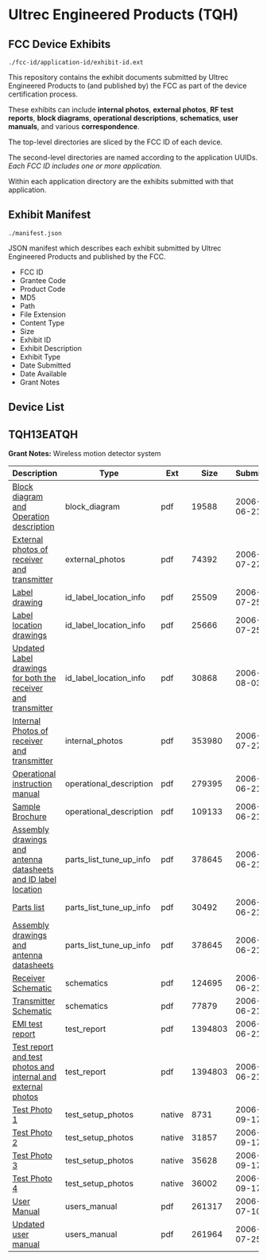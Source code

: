 # Ultrec Engineered Products (TQH)
## FCC Device Exhibits

```
./fcc-id/application-id/exhibit-id.ext
```

This repository contains the exhibit documents submitted by Ultrec Engineered Products to (and published by) the FCC as part of the device certification process.

These exhibits can include **internal photos**, **external photos**, **RF test reports**, **block diagrams**, **operational descriptions**, **schematics**, **user manuals**, and various **correspondence**.

The top-level directories are sliced by the FCC ID of each device.

The second-level directories are named according to the application UUIDs. *Each FCC ID includes one or more application.*

Within each application directory are the exhibits submitted with that application. 

## Exhibit Manifest

```
./manifest.json
```

JSON manifest which describes each exhibit submitted by Ultrec Engineered Products and published by the FCC.

- FCC ID
- Grantee Code
- Product Code
- MD5
- Path
- File Extension
- Content Type
- Size
- Exhibit ID
- Exhibit Description
- Exhibit Type
- Date Submitted
- Date Available
- Grant Notes

## Device List
## TQH13EATQH
**Grant Notes:** Wireless motion detector system

| Description | Type | Ext | Size | Submitted | Available |
| ----------- | ---- | --- | ---- | --------- | --------- |
| [Block diagram and Operation description](TQH13EATQH/83c968ee29629d46d37a7d86de481d80/671152.pdf) | block_diagram | pdf | 19588 | 2006-06-21 | 2006-09-19 |
| [External photos of receiver and transmitter](TQH13EATQH/83c968ee29629d46d37a7d86de481d80/687437.pdf) | external_photos | pdf | 74392 | 2006-07-27 | 2006-09-19 |
| [Label drawing](TQH13EATQH/83c968ee29629d46d37a7d86de481d80/686142.pdf) | id_label_location_info | pdf | 25509 | 2006-07-25 | 2006-09-19 |
| [Label location drawings](TQH13EATQH/83c968ee29629d46d37a7d86de481d80/686143.pdf) | id_label_location_info | pdf | 25666 | 2006-07-25 | 2006-09-19 |
| [Updated Label drawings for both the receiver and transmitter](TQH13EATQH/83c968ee29629d46d37a7d86de481d80/689551.pdf) | id_label_location_info | pdf | 30868 | 2006-08-03 | 2006-09-19 |
| [Internal Photos of receiver and transmitter](TQH13EATQH/83c968ee29629d46d37a7d86de481d80/687438.pdf) | internal_photos | pdf | 353980 | 2006-07-27 | 2006-09-19 |
| [Operational instruction manual](TQH13EATQH/83c968ee29629d46d37a7d86de481d80/671147.pdf) | operational_description | pdf | 279395 | 2006-06-21 | 2006-09-19 |
| [Sample Brochure](TQH13EATQH/83c968ee29629d46d37a7d86de481d80/671148.pdf) | operational_description | pdf | 109133 | 2006-06-21 | 2006-09-19 |
| [Assembly drawings and antenna datasheets and ID label location](TQH13EATQH/83c968ee29629d46d37a7d86de481d80/671146.pdf) | parts_list_tune_up_info | pdf | 378645 | 2006-06-21 | 2006-09-19 |
| [Parts list](TQH13EATQH/83c968ee29629d46d37a7d86de481d80/671149.pdf) | parts_list_tune_up_info | pdf | 30492 | 2006-06-21 | 2006-09-19 |
| [Assembly drawings and antenna datasheets](TQH13EATQH/83c968ee29629d46d37a7d86de481d80/671146.pdf) | parts_list_tune_up_info | pdf | 378645 | 2006-06-21 | 2006-09-19 |
| [Receiver Schematic](TQH13EATQH/83c968ee29629d46d37a7d86de481d80/671155.pdf) | schematics | pdf | 124695 | 2006-06-21 | 2006-09-19 |
| [Transmitter Schematic](TQH13EATQH/83c968ee29629d46d37a7d86de481d80/671156.pdf) | schematics | pdf | 77879 | 2006-06-21 | 2006-09-19 |
| [EMI test report](TQH13EATQH/83c968ee29629d46d37a7d86de481d80/671145.pdf) | test_report | pdf | 1394803 | 2006-06-21 | 2006-09-19 |
| [Test report and test photos and internal and external photos](TQH13EATQH/83c968ee29629d46d37a7d86de481d80/671145.pdf) | test_report | pdf | 1394803 | 2006-06-21 | 2006-09-19 |
| [Test Photo 1](TQH13EATQH/83c968ee29629d46d37a7d86de481d80/705549.native) | test_setup_photos | native | 8731 | 2006-09-17 | 2006-09-19 |
| [Test Photo 2](TQH13EATQH/83c968ee29629d46d37a7d86de481d80/705550.native) | test_setup_photos | native | 31857 | 2006-09-17 | 2006-09-19 |
| [Test Photo 3](TQH13EATQH/83c968ee29629d46d37a7d86de481d80/705551.native) | test_setup_photos | native | 35628 | 2006-09-17 | 2006-09-19 |
| [Test Photo 4](TQH13EATQH/83c968ee29629d46d37a7d86de481d80/705552.native) | test_setup_photos | native | 36002 | 2006-09-17 | 2006-09-19 |
| [User Manual](TQH13EATQH/83c968ee29629d46d37a7d86de481d80/679329.pdf) | users_manual | pdf | 261317 | 2006-07-10 | 2006-09-19 |
| [Updated user manual](TQH13EATQH/83c968ee29629d46d37a7d86de481d80/686144.pdf) | users_manual | pdf | 261964 | 2006-07-25 | 2006-09-19 |
